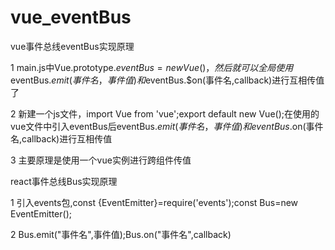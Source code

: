 # vue_eventBus

vue事件总线eventBus实现原理

1 main.js中Vue.prototype.$eventBus=new Vue()，然后就可以全局使用$eventBus.$emit(事件名，事件值)和$eventBus.$on(事件名,callback)进行互相传值了

2 新建一个js文件，import Vue from 'vue';export default new Vue();在使用的vue文件中引入eventBus后eventBus.$emit(事件名，事件值)和eventBus.$on(事件名,callback)进行互相传值

3 主要原理是使用一个vue实例进行跨组件传值

react事件总线Bus实现原理

1 引入events包,const {EventEmitter}=require('events');const Bus=new EventEmitter();

2 Bus.emit("事件名",事件值);Bus.on("事件名",callback)
